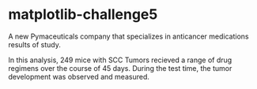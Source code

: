 # matplotlib-challenge5
A new Pymaceuticals company that specializes in anticancer medications results of study.

In this analysis, 249 mice with SCC Tumors recieved a range of drug regimens over the course of 45 days. During the test time, the tumor development was observed and measured.
